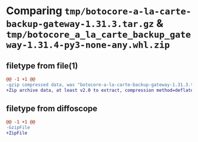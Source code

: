 # Comparing `tmp/botocore-a-la-carte-backup-gateway-1.31.3.tar.gz` & `tmp/botocore_a_la_carte_backup_gateway-1.31.4-py3-none-any.whl.zip`

## filetype from file(1)

```diff
@@ -1 +1 @@
-gzip compressed data, was "botocore-a-la-carte-backup-gateway-1.31.3.tar", last modified: Fri Jul 14 01:46:00 2023, max compression
+Zip archive data, at least v2.0 to extract, compression method=deflate
```

## filetype from diffoscope

```diff
@@ -1 +1 @@
-GzipFile
+ZipFile
```

